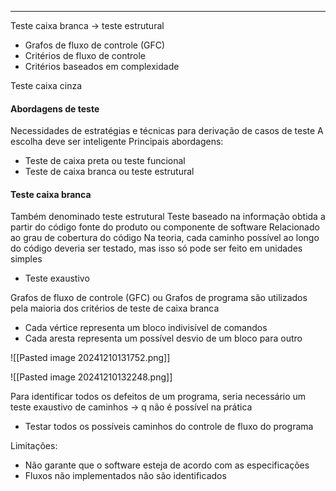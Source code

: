 ********
Teste caixa branca -> teste estrutural
- Grafos de fluxo de controle (GFC)
- Critérios de fluxo de controle
- Critérios baseados em complexidade

Teste caixa cinza

#### Abordagens de teste

Necessidades de estratégias e técnicas para derivação de casos de teste
A escolha deve ser inteligente
Principais abordagens: 
- Teste de caixa preta ou teste funcional
- Teste de caixa branca ou teste estrutural

#### Teste caixa branca
Também denominado teste estrutural
Teste baseado na informação obtida a partir do código fonte do produto ou componente de software
Relacionado ao grau de cobertura do código
Na teoria, cada caminho possível ao longo do código deveria ser testado, mas isso só pode ser feito em unidades simples
- Teste exaustivo

Grafos de fluxo de controle (GFC) ou Grafos de programa são utilizados pela maioria dos critérios de teste de caixa branca
- Cada vértice representa um bloco indivisível de comandos
- Cada aresta representa um possível desvio de um bloco para outro

![[Pasted image 20241210131752.png]]

![[Pasted image 20241210132248.png]]


Para identificar todos os defeitos de um programa, seria necessário um teste exaustivo de caminhos -> q não é possível na prática
- Testar todos os possíveis caminhos do controle de fluxo do programa

Limitações:
- Não garante que o software esteja de acordo com as especificações 
- Fluxos não implementados não são identificados